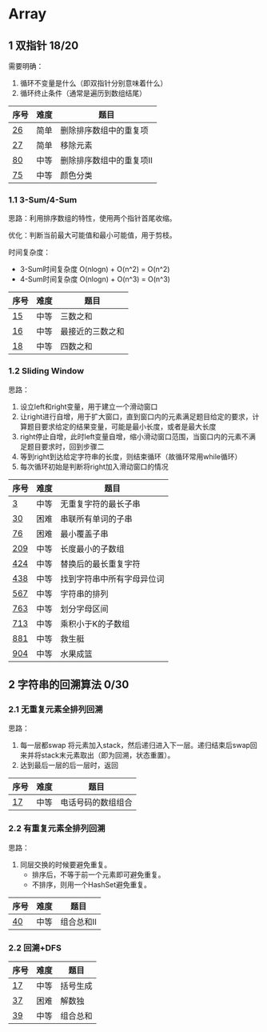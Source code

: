 # Array

## 1 双指针 18/20

需要明确：
1. 循环不变量是什么（即双指针分别意味着什么）
2. 循环终止条件（通常是遍历到数组结尾）

|序号|难度|题目|
|:----|:----|-----|
|[26](/leetcode/LC26.java)|简单|删除排序数组中的重复项|
|[27](/leetcode/LC27.java)|简单|移除元素|
|[80](/leetcode/LC80.java)|中等|删除排序数组中的重复项II|
|[75](/leetcode/LC75.java)|中等|颜色分类|

### 1.1 3-Sum/4-Sum

思路：利用排序数组的特性，使用两个指针首尾收缩。

优化：判断当前最大可能值和最小可能值，用于剪枝。

时间复杂度：
- 3-Sum时间复杂度 O(nlogn) + O(n^2) = O(n^2)
- 4-Sum时间复杂度 O(nlogn) + O(n^3) = O(n^3)

|序号|难度|题目|
|:----|:----|-----|
|[15](/leetcode/LC15.java)|中等|三数之和|
|[16](/leetcode/LC16.java)|中等|最接近的三数之和|
|[18](/leetcode/LC18.java)|中等|四数之和|

### 1.2 Sliding Window

思路：

1. 设立left和right变量，用于建立一个滑动窗口
2. 让right进行自增，用于扩大窗口，直到窗口内的元素满足题目给定的要求，计算题目要求给定的结果变量，可能是最小长度，或者是最大长度
3. right停止自增，此时left变量自增，缩小滑动窗口范围，当窗口内的元素不满足题目要求时，回到步骤二
4. 等到right到达给定字符串的长度，则结束循环（故循环常用while循环）
5. 每次循环初始是判断将right加入滑动窗口的情况

|序号|难度|题目|
|:----|:----|-----|
|[3](/leetcode/LC3.java)|中等|无重复字符的最长子串|
|[30](/leetcode/LC30.java)|困难|串联所有单词的子串|
|[76](/leetcode/LC76.java)|困难|最小覆盖子串|
|[209](/leetcode/LC209.java)|中等|长度最小的子数组|
|[424](/leetcode/LC424.java)|中等|替换后的最长重复字符|
|[438](/leetcode/LC438.java)|中等|找到字符串中所有字母异位词|
|[567](/leetcode/LC567.java)|中等|字符串的排列|
|[763](/leetcode/LC763.java)|中等|划分字母区间|
|[713](/leetcode/LC713.java)|中等|乘积小于K的子数组|
|[881](/leetcode/LC881.java)|中等|救生艇|
|[904](/leetcode/LC904.java)|中等|水果成篮|

## 2 字符串的回溯算法 0/30

### 2.1 无重复元素全排列回溯

思路：

1. 每一层都swap 将元素加入stack，然后递归进入下一层。递归结束后swap回来并将stack末元素取出（即为回溯，状态重置）。
2. 达到最后一层的后一层时，返回

|序号|难度|题目|
|:----|:----|-----|
|[17](/leetcode/LC17.java)|中等|电话号码的数组组合|

### 2.2 有重复元素全排列回溯

思路：

1. 同层交换的时候要避免重复。
    - 排序后，不等于前一个元素即可避免重复。
    - 不排序，则用一个HashSet避免重复。

|序号|难度|题目|
|:----|:----|-----|
|[40](/leetcode/LC40.java)|中等|组合总和II|



### 2.2 回溯+DFS

|序号|难度|题目|
|:----|:----|-----|
|[17](/leetcode/LC22.java)|中等|括号生成|
|[37](/leetcode/LC37.java)|困难|解数独|
|[39](/leetcode/LC39.java)|中等|组合总和|